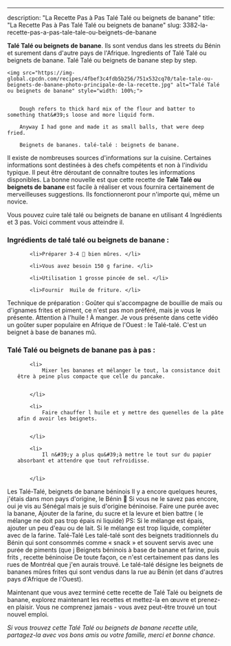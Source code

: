 ---
description: "La Recette Pas à Pas Talé Talé ou beignets de banane"
title: "La Recette Pas à Pas Talé Talé ou beignets de banane"
slug: 3382-la-recette-pas-a-pas-tale-tale-ou-beignets-de-banane

<p>
	<strong>Talé Talé ou beignets de banane</strong>. 
	Ils sont vendus dans les streets du Bénin et surement dans d&#39;autre pays de l&#39;Afrique. Ingredients of Talé Talé ou beignets de banane. Talé Talé ou beignets de banane step by step.
</p>
<p>
	
	<img src="https://img-global.cpcdn.com/recipes/4fbef3c4fdb5b256/751x532cq70/tale-tale-ou-beignets-de-banane-photo-principale-de-la-recette.jpg" alt="Talé Talé ou beignets de banane" style="width: 100%;">
	
	
		Dough refers to thick hard mix of the flour and batter to something that&#39;s loose and more liquid form.
	
		Anyway I had gone and made it as small balls, that were deep fried.
	
		Beignets de bananes. talé-talé : beignets de banane.
	
</p>

Il existe de nombreuses sources d'informations sur la cuisine. Certaines informations sont destinées à des chefs compétents et non à l'individu typique. Il peut être déroutant de connaître toutes les informations disponibles. La bonne nouvelle est que cette recette de <strong> Talé Talé ou beignets de banane </strong> est facile à réaliser et vous fournira certainement de merveilleuses suggestions. Ils fonctionneront pour n'importe qui, même un novice.

<!--inarticleads1-->

Vous pouvez cuire talé talé ou beignets de banane en utilisant 4 Ingrédients et 3 pas. Voici comment vous atteindre il.

<h3>Ingrédients de talé talé ou beignets de banane :</h3>

<ol>
	
		<li>Préparer 3-4 🍌 bien mûres. </li>
	
		<li>Vous avez besoin 150 g farine. </li>
	
		<li>Utilisation 1 grosse pincée de sel. </li>
	
		<li>Fournir  Huile de friture. </li>
	
</ol>

Technique de préparation : Goûter qui s&#39;accompagne de bouillie de maïs ou d&#39;ignames frites et piment, ce n&#39;est pas mon préféré, mais je vous le présente. Attention à l&#39;huile ! À manger. Je vous présente dans cette vidéo un goûter super populaire en Afrique de l&#39;Ouest : le Talé-talé. C&#39;est un beignet à base de bananes mû. 

<!--inarticleads2-->

<h3>Talé Talé ou beignets de banane pas à pas :</h3>

<ol>
	
		<li>
			Mixer les bananes et mélanger le tout, la consistance doit être à peine plus compacte que celle du pancake.
			
			
		</li>
	
		<li>
			Faire chauffer l huile et y mettre des quenelles de la pâte afin d avoir les beignets.
			
			
		</li>
	
		<li>
			Il n&#39;y a plus qu&#39;à mettre le tout sur du papier absorbant et attendre que tout refroidisse.
			
			
		</li>
	
</ol>

Les Talé-Talé, beignets de banane béninois Il y a encore quelques heures, j&#39;étais dans mon pays d&#39;origine, le Bénin 🙂 Si vous ne le savez pas encore, oui je vis au Sénégal mais je suis d&#39;origine béninoise. Faire une purée avec la banane, Ajouter de la farine, du sucre et la levure et bien battre ( le mélange ne doit pas trop épais ni liquide) PS: Si le mélange est épais, ajouter un peu d&#39;eau ou de lait. Si le mélange est trop liquide, compléter avec de la farine. Talé-Talé Les talé-talé sont des beignets traditionnels du Bénin qui sont consommés comme « snack » et souvent servis avec une purée de piments (que j Beignets béninois à base de banane et farine, puis frits , recette béninoise De toute façon, ce n&#39;est certainement pas dans les rues de Montréal que j&#39;en aurais trouvé. Le talé-talé désigne les beignets de bananes mûres frites qui sont vendus dans la rue au Bénin (et dans d&#39;autres pays d&#39;Afrique de l&#39;Ouest). 

<!--inarticleads1-->

<p>
Maintenant que vous avez terminé cette recette de Talé Talé ou beignets de banane, explorez maintenant les recettes et mettez-la en œuvre et prenez-en plaisir. Vous ne comprenez jamais - vous avez peut-être trouvé un tout nouvel emploi.
</p>

<p>
<i>Si vous trouvez cette Talé Talé ou beignets de banane recette utile, partagez-la avec vos bons amis ou votre famille, merci et bonne chance.</i>
</p>
